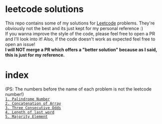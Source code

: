 # leetcode solutions

This repo contains some of my solutions for [Leetcode](https://leetcode.com) problems. They're obviously not the best and its just kept for my personal reference :)
\
If you wanna improve the style of the code, please feel free to open a PR and I'll look into it! Also, if the code doesn't work as expected feel free to open an issue!
\
**I will NOT merge a PR which offers a "better solution" because as I said, this is just for my reference.**

# index

(PS: The numbers before the name of each problem is not the leetcode number!)\
[`1. Palindrome Number`](https://github.com/carrotfarmer/leetcode-solutions/blob/main/src/palindrome-number.ts)\
[`2. Concatenation of Array`](https://github.com/carrotfarmer/leetcode-solutions/blob/main/src/concatenation-of-array.ts)\
[`3. Three Consecutive Odds`](https://github.com/carrotfarmer/leetcode-solutions/blob/main/src/three-consecutive-odds.ts)\
[`4. Length of last word`](https://github.com/carrotfarmer/leetcode-solutions/blob/main/src/length-of-last-word.ts)\
[`5. Majority Element`](https://github.com/carrotfarmer/leetcode-solutions/blob/main/src/169.majority-element.ts)

